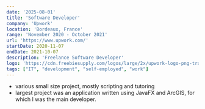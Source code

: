 ```yaml
---
date: '2025-08-01'
title: 'Software Developer'
company: 'Upwork'
location: 'Bordeaux, France'
range: 'November 2020 - October 2021'
url: 'https://www.upwork.com/'
startDate: 2020-11-07
endDate: 2021-10-07
description: 'Freelance Software Developer'
logo: 'https://cdn.freebiesupply.com/logos/large/2x/upwork-logo-png-transparent.png'
tags: ["IT", "development", "self-employed", "work"]
---
```


- various small size project, mostly scripting and tutoring
- largest project was an application written using JavaFX and ArcGIS, for which I was the main developer.
